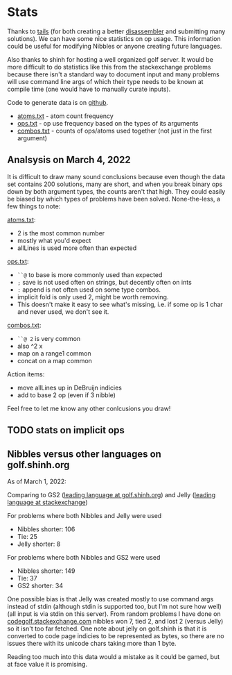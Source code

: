 # Stats

Thanks to [tails](https://twitter.com/saito_ta) (for both creating a better [disassembler](http://www.tailsteam.com/cgi-bin/nbbdag/index.pl) and submitting many solutions). We can have some nice statistics on op usage. This information could be useful for modifying Nibbles or anyone creating future languages.

Also thanks to shinh for hosting a well organized golf server. It would be more difficult to do statistics like this from the stackexchange problems because there isn't a standard way to document input and many problems will use command line args of which their type needs to be known at compile time (one would have to manually curate inputs).

Code to generate data is on [github](https://github.com/darrenks/nibbles/tree/main/stats/shinh).

-  [atoms.txt](atoms.txt) - atom count frequency
-  [ops.txt](ops.txt) - op use frequency based on the types of its arguments
-  [combos.txt](combos.txt) - counts of ops/atoms used together (not just in the first argument)

## Analsysis on March 4, 2022

It is difficult to draw many sound conclusions because even though the data set contains 200 solutions, many are short, and when you break binary ops down by both argument types, the counts aren't that high. They could easily be biased by which types of problems have been solved. None-the-less, a few things to note:

[atoms.txt](atoms.txt):

-  2 is the most common number
-  mostly what you'd expect
-  allLines is used more often than expected

[ops.txt](ops.txt):

-  ` ``@ ` to base is more commonly used than expected
-  `;` save is not used often on strings, but decently often on ints
-  `:` append is not often used on some type combos.
-  implicit fold is only used 2, might be worth removing.
-  This doesn't make it easy to see what's missing, i.e. if some op is 1 char and never used, we don't see it.

[combos.txt](combos.txt):

-  ` ``@ 2 ` is very common
-  also ^2 x
-  map on a range1 common
-  concat on a map common

Action items:

-  move allLines up in DeBruijn indicies
-  add to base 2 op (even if 3 nibble)

Feel free to let me know any other conlcusions you draw!

## TODO stats on implicit ops

## Nibbles versus other languages on golf.shinh.org

As of March 1, 2022:

Comparing to GS2 ([leading language at golf.shinh.org](http://golf.shinh.org/lranking.rb)) and Jelly ([leading language at stackexchange](https://codegolf.meta.stackexchange.com/questions/8798/golfing-class-of-a-language))

For problems where both Nibbles and Jelly were used

-  Nibbles shorter: 106
-  Tie: 25
-  Jelly shorter: 8

For problems where both Nibbles and GS2 were used

-  Nibbles shorter: 149
-  Tie: 37
-  GS2 shorter: 34

One possible bias is that Jelly was created mostly to use command args instead of stdin (although stdin is supported too, but I'm not sure how well) (all input is via stdin on this server). From random problems I have done on [codegolf.stackexchange.com](https://codegolf.stackexchange.com) nibbles won 7, tied 2, and lost 2 (versus Jelly) so it isn't too far fetched. One note about jelly on golf.shinh is that it is converted to code page indicies to be represented as bytes, so there are no issues there with its unicode chars taking more than 1 byte.

Reading too much into this data would a mistake as it could be gamed, but at face value it is promising.
